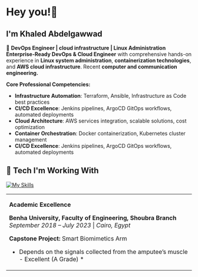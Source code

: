 # Hey you!👋
## I'm Khaled Abdelgawwad
  
🎯 **DevOps Engineer | cloud infrastructure | Linux Administration**  
**Enterprise-Ready DevOps & Cloud Engineer** with comprehensive hands-on experience in **Linux system administration**, **containerization technologies**, and **AWS cloud infrastructure**. Recent **computer and communication engineering.**

**Core Professional Competencies:**
- **Infrastructure Automation**: Terraform, Ansible, Infrastructure as Code best practices
- **CI/CD Excellence**: Jenkins pipelines, ArgoCD GitOps workflows, automated deployments  
- **Cloud Architecture**: AWS services integration, scalable solutions, cost optimization
- **Container Orchestration**: Docker containerization, Kubernetes cluster management
- **CI/CD Excellence**: Jenkins pipelines, ArgoCD GitOps workflows, automated deployments  

## 🔧 Tech I'm Working With

[![My Skills](https://skillicons.dev/icons?i=linux,vim,bash,py,c,git,aws,docker,terraform,githubactions,kubernetes,jenkins&perline=4)]()

<table>
<tr>
<td width="50%">

**Academic Excellence**

<div align="center">


</div>

**Benha University, Faculty of Engineering, Shoubra Branch**  
*September 2018 – July 2023* | *Cairo, Egypt*

**Capstone Project:** Smart Biomimetics Arm 
* Depends on the signals collected from the amputee’s muscle - Excellent (A Grade) *
